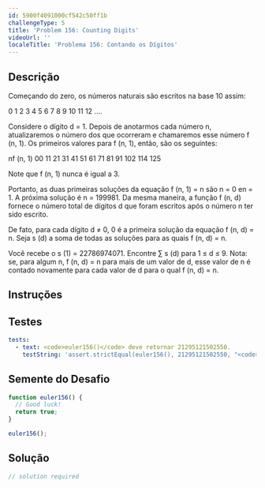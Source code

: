 ```yaml
---
id: 5900f4091000cf542c50ff1b
challengeType: 5
title: 'Problem 156: Counting Digits'
videoUrl: ''
localeTitle: 'Problema 156: Contando os Dígitos'
---
```


## Descrição
<section id="description"> Começando do zero, os números naturais são escritos na base 10 assim: <p> 0 1 2 3 4 5 6 7 8 9 10 11 12 .... </p><p> Considere o dígito d = 1. Depois de anotarmos cada número n, atualizaremos o número dos que ocorreram e chamaremos esse número f (n, 1). Os primeiros valores para f (n, 1), então, são os seguintes: </p><p> nf (n, 1) 00 11 21 31 41 51 61 71 81 91 102 114 125 </p><p> Note que f (n, 1) nunca é igual a 3. </p><p> Portanto, as duas primeiras soluções da equação f (n, 1) = n são n = 0 en = 1. A próxima solução é n = 199981. Da mesma maneira, a função f (n, d) fornece o número total de dígitos d que foram escritos após o número n ter sido escrito. </p><p> De fato, para cada dígito d ≠ 0, 0 é a primeira solução da equação f (n, d) = n. Seja s (d) a soma de todas as soluções para as quais f (n, d) = n. </p><p> Você recebe o s (1) = 22786974071. Encontre ∑ s (d) para 1 ≤ d ≤ 9. Nota: se, para algum n, f (n, d) = n para mais de um valor de d, esse valor de n é contado novamente para cada valor de d para o qual f (n, d) = n. </p></section>

## Instruções
<section id="instructions">
</section>

## Testes
<section id='tests'>

```yml
tests:
  - text: <code>euler156()</code> deve retornar 21295121502550.
    testString: 'assert.strictEqual(euler156(), 21295121502550, "<code>euler156()</code> should return 21295121502550.");'

```

</section>

## Semente do Desafio
<section id='challengeSeed'>

<div id='js-seed'>

```js
function euler156() {
  // Good luck!
  return true;
}

euler156();

```

</div>



</section>

## Solução
<section id='solution'>

```js
// solution required
```
</section>
